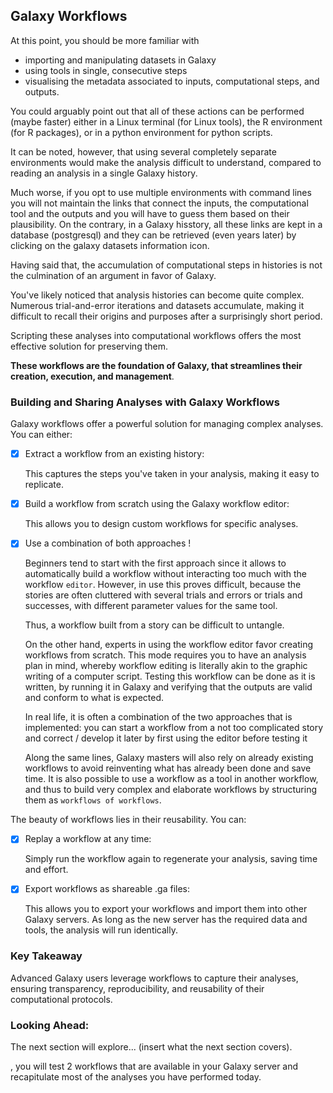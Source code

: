 ## Galaxy Workflows

At this point, you should be more familiar with

- importing and manipulating datasets in Galaxy
- using tools in single, consecutive steps
- visualising the metadata associated to inputs, computational steps, and outputs.

You could arguably point out that all of these actions can be performed (maybe faster) either
in a Linux terminal (for Linux tools), the R environment (for R packages), or in a python
environment for python scripts.

It can be noted, however, that using several completely separate environments would make
the analysis difficult to understand, compared to reading an analysis in a single Galaxy
history.

Much worse, if you opt to use multiple environments with command lines you will
not maintain the links that connect the inputs, the computational tool and the outputs and
you will have to guess them based on their plausibility. On the contrary, in a Galaxy
hisstory, all these links are kept in a database (postgresql) and they can be retrieved
(even years later) by clicking on the galaxy datasets information icon.

Having said that, the accumulation of computational steps in histories is not the
culmination of an argument in favor of Galaxy.

You've likely noticed that analysis histories can become quite complex. Numerous
trial-and-error iterations and datasets accumulate, making it difficult to recall their
origins and purposes after a surprisingly short period.

Scripting these analyses into
computational workflows offers the most effective solution for preserving them.

**These workflows are the foundation of Galaxy, that streamlines their creation, execution,
and management**.

### Building and Sharing Analyses with Galaxy Workflows

Galaxy workflows offer a powerful solution for managing complex analyses. You can either:

- [x] Extract a workflow from an existing history:
    
    This captures the steps you've taken in your analysis, making it easy to replicate.
    
- [x] Build a workflow from scratch using the Galaxy workflow editor:
    
    This allows you to design custom workflows for specific analyses.
    
- [x] Use a combination of both approaches !
    
    Beginners tend to start with the first approach since it allows to automatically build
    a workflow without interacting too much with the workflow `editor`. However, in use this
    proves difficult, because the stories are often cluttered with several trials and
    errors or trials and successes, with different parameter values for the same tool.
    
    Thus, a workflow built from a story can be difficult to untangle.
    
    On the other hand, experts in using the workflow editor favor creating workflows from
    scratch. This mode requires you to have an analysis plan in mind, whereby workflow
    editing is literally akin to the graphic writing of a computer script. Testing this
    workflow can be done as it is written, by running it in Galaxy and verifying that the
    outputs are valid and conform to what is expected.
    
    In real life, it is often a combination of the two approaches that is implemented: you
    can start a workflow from a not too complicated story and correct / develop it later
    by first using the editor before testing it
    
    Along the same lines, Galaxy masters will also rely on already existing workflows to
    avoid reinventing what has already been done and save time. It is also possible to use 
    a workflow as a tool in another workflow, and thus to build very complex and elaborate
    workflows by structuring them as `workflows of workflows`.

The beauty of workflows lies in their reusability. You can:

- [x] Replay a workflow at any time:
    
    Simply run the workflow again to regenerate your analysis, saving time and effort.
    
- [x] Export workflows as shareable .ga files:
    
    This allows you to export your workflows and import them into other Galaxy servers. As
    long as the new server has the required data and tools, the analysis will run identically.

### Key Takeaway
Advanced Galaxy users leverage workflows to capture their analyses, ensuring transparency,
reproducibility, and reusability of their computational protocols.

### Looking Ahead:
The next section will explore... (insert what the next section covers).

, you will test 2 workflows that are available in your
Galaxy server and recapitulate most of the analyses you have performed today.